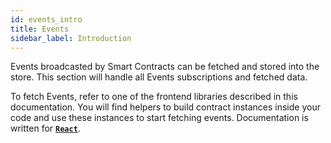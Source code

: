 ```yaml
---
id: events_intro
title: Events
sidebar_label: Introduction
---
```


Events broadcasted by Smart Contracts can be fetched and stored into the store. This section will handle all Events subscriptions and fetched data.

To fetch Events, refer to one of the frontend libraries described in this documentation. You will find helpers to build contract instances inside your code and use these instances to start fetching events. Documentation is written for [**`React`**](/ethvtx/docs/react_intro).

